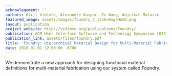 ```yaml
---
acknowlegement: ''
authors: Kiril Vidimče, Alexandre Kaspar, Ye Wang, Wojciech Matusik
featured_image: assets/images/foundry_3_itok=Rug3HeSD.png
layout: publication
project_website: http://vidimce.org/publications/foundry/
publication: ACM User Interface Software and Technology Symposium (UIST), 2016
publication_link: assets/files/foundry.pdf
title: 'Foundry: Hierarchical Material Design for Multi-Material Fabrication'
date: 2016-01-01 12:00:00 -0700
---
```


We demonstrate a new approach for designing functional material definitions for multi-material fabrication using our system called Foundry.